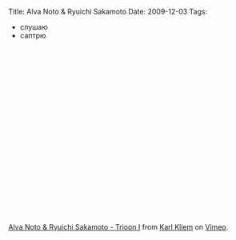 Title: Alva Noto & Ryuichi Sakamoto
Date: 2009-12-03
Tags: 
  - слушаю
  - саптрю

<div class="text"><object width="601" height="338"><param name="allowfullscreen" value="true"></param><param name="allowscriptaccess" value="always"></param><param name="movie" value="http://vimeo.com/moogaloop.swf?clip_id=4613915&amp;server=vimeo.com&amp;show_title=1&amp;show_byline=1&amp;show_portrait=0&amp;color=00ADEF&amp;fullscreen=1"></param><embed src="http://vimeo.com/moogaloop.swf?clip_id=4613915&amp;server=vimeo.com&amp;show_title=1&amp;show_byline=1&amp;show_portrait=0&amp;color=00ADEF&amp;fullscreen=1" type="application/x-shockwave-flash" allowfullscreen="true" allowscriptaccess="always" width="601" height="338"></embed></object><p><a href="http://vimeo.com/4613915">Alva Noto &amp; Ryuichi Sakamoto - Trioon I</a> from <a href="http://vimeo.com/user706142">Karl Kliem</a> on <a href="http://vimeo.com">Vimeo</a>.</p></div>